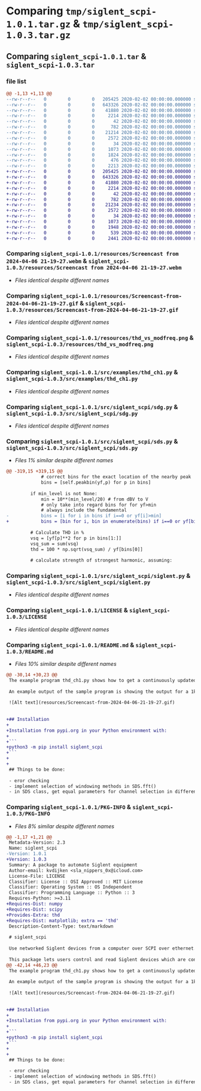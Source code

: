 # Comparing `tmp/siglent_scpi-1.0.1.tar.gz` & `tmp/siglent_scpi-1.0.3.tar.gz`

## Comparing `siglent_scpi-1.0.1.tar` & `siglent_scpi-1.0.3.tar`

### file list

```diff
@@ -1,13 +1,13 @@
--rw-r--r--   0        0        0   205425 2020-02-02 00:00:00.000000 siglent_scpi-1.0.1/resources/Screencast from 2024-04-06 21-19-27.webm
--rw-r--r--   0        0        0   643326 2020-02-02 00:00:00.000000 siglent_scpi-1.0.1/resources/Screencast-from-2024-04-06-21-19-27.gif
--rw-r--r--   0        0        0    41880 2020-02-02 00:00:00.000000 siglent_scpi-1.0.1/resources/thd_vs_modfreq.png
--rw-r--r--   0        0        0     2214 2020-02-02 00:00:00.000000 siglent_scpi-1.0.1/src/examples/thd_ch1.py
--rw-r--r--   0        0        0       42 2020-02-02 00:00:00.000000 siglent_scpi-1.0.1/src/siglent_scpi/__init__.py
--rw-r--r--   0        0        0      782 2020-02-02 00:00:00.000000 siglent_scpi-1.0.1/src/siglent_scpi/sdg.py
--rw-r--r--   0        0        0    21214 2020-02-02 00:00:00.000000 siglent_scpi-1.0.1/src/siglent_scpi/sds.py
--rw-r--r--   0        0        0     2572 2020-02-02 00:00:00.000000 siglent_scpi-1.0.1/src/siglent_scpi/siglent.py
--rw-r--r--   0        0        0       34 2020-02-02 00:00:00.000000 siglent_scpi-1.0.1/.gitignore
--rw-r--r--   0        0        0     1073 2020-02-02 00:00:00.000000 siglent_scpi-1.0.1/LICENSE
--rw-r--r--   0        0        0     1824 2020-02-02 00:00:00.000000 siglent_scpi-1.0.1/README.md
--rw-r--r--   0        0        0      476 2020-02-02 00:00:00.000000 siglent_scpi-1.0.1/pyproject.toml
--rw-r--r--   0        0        0     2213 2020-02-02 00:00:00.000000 siglent_scpi-1.0.1/PKG-INFO
+-rw-r--r--   0        0        0   205425 2020-02-02 00:00:00.000000 siglent_scpi-1.0.3/resources/Screencast from 2024-04-06 21-19-27.webm
+-rw-r--r--   0        0        0   643326 2020-02-02 00:00:00.000000 siglent_scpi-1.0.3/resources/Screencast-from-2024-04-06-21-19-27.gif
+-rw-r--r--   0        0        0    41880 2020-02-02 00:00:00.000000 siglent_scpi-1.0.3/resources/thd_vs_modfreq.png
+-rw-r--r--   0        0        0     2214 2020-02-02 00:00:00.000000 siglent_scpi-1.0.3/src/examples/thd_ch1.py
+-rw-r--r--   0        0        0       42 2020-02-02 00:00:00.000000 siglent_scpi-1.0.3/src/siglent_scpi/__init__.py
+-rw-r--r--   0        0        0      782 2020-02-02 00:00:00.000000 siglent_scpi-1.0.3/src/siglent_scpi/sdg.py
+-rw-r--r--   0        0        0    21234 2020-02-02 00:00:00.000000 siglent_scpi-1.0.3/src/siglent_scpi/sds.py
+-rw-r--r--   0        0        0     2572 2020-02-02 00:00:00.000000 siglent_scpi-1.0.3/src/siglent_scpi/siglent.py
+-rw-r--r--   0        0        0       34 2020-02-02 00:00:00.000000 siglent_scpi-1.0.3/.gitignore
+-rw-r--r--   0        0        0     1073 2020-02-02 00:00:00.000000 siglent_scpi-1.0.3/LICENSE
+-rw-r--r--   0        0        0     1948 2020-02-02 00:00:00.000000 siglent_scpi-1.0.3/README.md
+-rw-r--r--   0        0        0      539 2020-02-02 00:00:00.000000 siglent_scpi-1.0.3/pyproject.toml
+-rw-r--r--   0        0        0     2441 2020-02-02 00:00:00.000000 siglent_scpi-1.0.3/PKG-INFO
```

### Comparing `siglent_scpi-1.0.1/resources/Screencast from 2024-04-06 21-19-27.webm` & `siglent_scpi-1.0.3/resources/Screencast from 2024-04-06 21-19-27.webm`

 * *Files identical despite different names*

### Comparing `siglent_scpi-1.0.1/resources/Screencast-from-2024-04-06-21-19-27.gif` & `siglent_scpi-1.0.3/resources/Screencast-from-2024-04-06-21-19-27.gif`

 * *Files identical despite different names*

### Comparing `siglent_scpi-1.0.1/resources/thd_vs_modfreq.png` & `siglent_scpi-1.0.3/resources/thd_vs_modfreq.png`

 * *Files identical despite different names*

### Comparing `siglent_scpi-1.0.1/src/examples/thd_ch1.py` & `siglent_scpi-1.0.3/src/examples/thd_ch1.py`

 * *Files identical despite different names*

### Comparing `siglent_scpi-1.0.1/src/siglent_scpi/sdg.py` & `siglent_scpi-1.0.3/src/siglent_scpi/sdg.py`

 * *Files identical despite different names*

### Comparing `siglent_scpi-1.0.1/src/siglent_scpi/sds.py` & `siglent_scpi-1.0.3/src/siglent_scpi/sds.py`

 * *Files 1% similar despite different names*

```diff
@@ -319,15 +319,15 @@
             # correct bins for the exact location of the nearby peak
             bins = [self.peakbin(yf,p) for p in bins]
 
         if min_level is not None:
             min = 10**(min_level/20) # from dBV to V
             # only take into regard bins for for yf>min
             # always include the fundamental
-            bins = [i for i in bins if i==0 or yf[i]>min]
+            bins = [bin for i, bin in enumerate(bins) if i==0 or yf[bin]>min]
 
         # Calculate THD in %
         vsq = [yf[p]**2 for p in bins[1:]]
         vsq_sum = sum(vsq)
         thd = 100 * np.sqrt(vsq_sum) / yf[bins[0]]
 
         # calculate strength of strongest harmonic, assuming:
```

### Comparing `siglent_scpi-1.0.1/src/siglent_scpi/siglent.py` & `siglent_scpi-1.0.3/src/siglent_scpi/siglent.py`

 * *Files identical despite different names*

### Comparing `siglent_scpi-1.0.1/LICENSE` & `siglent_scpi-1.0.3/LICENSE`

 * *Files identical despite different names*

### Comparing `siglent_scpi-1.0.1/README.md` & `siglent_scpi-1.0.3/README.md`

 * *Files 10% similar despite different names*

```diff
@@ -30,14 +30,23 @@
 The example program thd_ch1.py shows how to get a continuously updated display of the FFT spectrum of channel 1 while also calculating and showing the total harmonic distortion.
 
 An example output of the sample program is showing the output for a 1kHz signal from a signal generator (gif, low quality).
 
 ![Alt text](resources/Screencast-from-2024-04-06-21-19-27.gif)
 
 
+## Installation
+
+Installation from pypi.org in your Python environment with:
+
+```
+python3 -m pip install siglent_scpi
+```
+
+
 ## Things to be done:
 
 - eror checking
 - implement selection of windowing methods in SDS.fft()
 - in SDS class, get equal parameters for channel selection in different methods (now a mix of string and int). This will break API.
```

### Comparing `siglent_scpi-1.0.1/PKG-INFO` & `siglent_scpi-1.0.3/PKG-INFO`

 * *Files 8% similar despite different names*

```diff
@@ -1,17 +1,21 @@
 Metadata-Version: 2.3
 Name: siglent_scpi
-Version: 1.0.1
+Version: 1.0.3
 Summary: A package to automate Siglent equipment
 Author-email: kvdijken <sla_nippers_0x@icloud.com>
 License-File: LICENSE
 Classifier: License :: OSI Approved :: MIT License
 Classifier: Operating System :: OS Independent
 Classifier: Programming Language :: Python :: 3
 Requires-Python: >=3.11
+Requires-Dist: numpy
+Requires-Dist: scipy
+Provides-Extra: thd
+Requires-Dist: matplotlib; extra == 'thd'
 Description-Content-Type: text/markdown
 
 # siglent_scpi
 
 Use networked Siglent devices from a computer over SCPI over ethernet.
 
 This package lets users control and read Siglent devices which are connected by ethernet through the SCPI protocol. Some highlevel functions are included, like collecting a waveform, performing its FFT, and calculating the total harmonic distortion.
@@ -42,14 +46,23 @@
 The example program thd_ch1.py shows how to get a continuously updated display of the FFT spectrum of channel 1 while also calculating and showing the total harmonic distortion.
 
 An example output of the sample program is showing the output for a 1kHz signal from a signal generator (gif, low quality).
 
 ![Alt text](resources/Screencast-from-2024-04-06-21-19-27.gif)
 
 
+## Installation
+
+Installation from pypi.org in your Python environment with:
+
+```
+python3 -m pip install siglent_scpi
+```
+
+
 ## Things to be done:
 
 - eror checking
 - implement selection of windowing methods in SDS.fft()
 - in SDS class, get equal parameters for channel selection in different methods (now a mix of string and int). This will break API.
```

